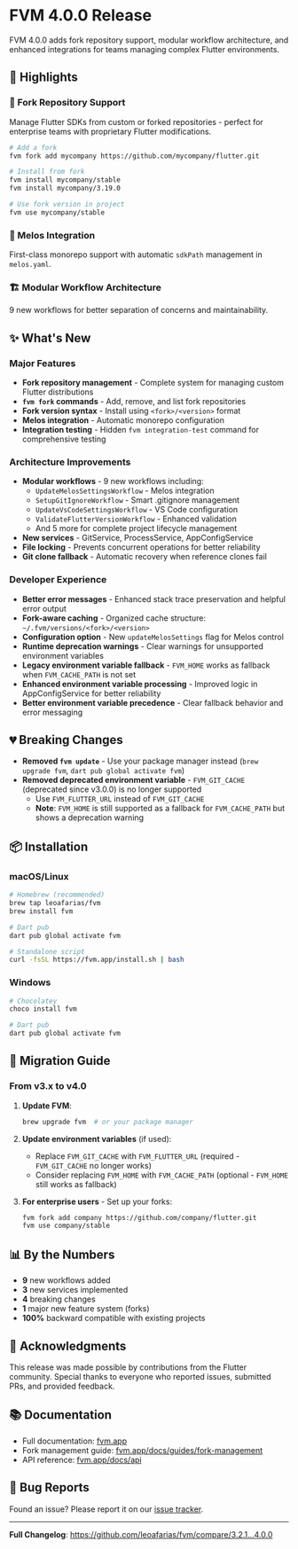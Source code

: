 # FVM 4.0.0 Release

FVM 4.0.0 adds fork repository support, modular workflow architecture, and enhanced integrations for teams managing complex Flutter environments.

## 🎉 Highlights

### 🔀 Fork Repository Support
Manage Flutter SDKs from custom or forked repositories - perfect for enterprise teams with proprietary Flutter modifications.

```bash
# Add a fork
fvm fork add mycompany https://github.com/mycompany/flutter.git

# Install from fork
fvm install mycompany/stable
fvm install mycompany/3.19.0

# Use fork version in project
fvm use mycompany/stable
```

### 🔗 Melos Integration
First-class monorepo support with automatic `sdkPath` management in `melos.yaml`.

### 🏗️ Modular Workflow Architecture
9 new workflows for better separation of concerns and maintainability.

## ✨ What's New

### Major Features
- **Fork repository management** - Complete system for managing custom Flutter distributions
- **`fvm fork` commands** - Add, remove, and list fork repositories
- **Fork version syntax** - Install using `<fork>/<version>` format
- **Melos integration** - Automatic monorepo configuration
- **Integration testing** - Hidden `fvm integration-test` command for comprehensive testing

### Architecture Improvements
- **Modular workflows** - 9 new workflows including:
  - `UpdateMelosSettingsWorkflow` - Melos integration
  - `SetupGitIgnoreWorkflow` - Smart .gitignore management
  - `UpdateVsCodeSettingsWorkflow` - VS Code configuration
  - `ValidateFlutterVersionWorkflow` - Enhanced validation
  - And 5 more for complete project lifecycle management
- **New services** - GitService, ProcessService, AppConfigService
- **File locking** - Prevents concurrent operations for better reliability
- **Git clone fallback** - Automatic recovery when reference clones fail

### Developer Experience
- **Better error messages** - Enhanced stack trace preservation and helpful error output
- **Fork-aware caching** - Organized cache structure: `~/.fvm/versions/<fork>/<version>`
- **Configuration option** - New `updateMelosSettings` flag for Melos control
- **Runtime deprecation warnings** - Clear warnings for unsupported environment variables
- **Legacy environment variable fallback** - `FVM_HOME` works as fallback when `FVM_CACHE_PATH` is not set
- **Enhanced environment variable processing** - Improved logic in AppConfigService for better reliability
- **Better environment variable precedence** - Clear fallback behavior and error messaging

## 💔 Breaking Changes

- **Removed `fvm update`** - Use your package manager instead (`brew upgrade fvm`, `dart pub global activate fvm`)
- **Removed deprecated environment variable** - `FVM_GIT_CACHE` (deprecated since v3.0.0) is no longer supported
  - Use `FVM_FLUTTER_URL` instead of `FVM_GIT_CACHE`
  - **Note**: `FVM_HOME` is still supported as a fallback for `FVM_CACHE_PATH` but shows a deprecation warning

## 📦 Installation

### macOS/Linux
```bash
# Homebrew (recommended)
brew tap leoafarias/fvm
brew install fvm

# Dart pub
dart pub global activate fvm

# Standalone script
curl -fsSL https://fvm.app/install.sh | bash
```

### Windows
```powershell
# Chocolatey
choco install fvm

# Dart pub
dart pub global activate fvm
```

## 🚀 Migration Guide

### From v3.x to v4.0

1. **Update FVM**:
   ```bash
   brew upgrade fvm  # or your package manager
   ```

2. **Update environment variables** (if used):
   - Replace `FVM_GIT_CACHE` with `FVM_FLUTTER_URL` (required - `FVM_GIT_CACHE` no longer works)
   - Consider replacing `FVM_HOME` with `FVM_CACHE_PATH` (optional - `FVM_HOME` still works as fallback)

3. **For enterprise users** - Set up your forks:
   ```bash
   fvm fork add company https://github.com/company/flutter.git
   fvm use company/stable
   ```

## 📊 By the Numbers

- **9** new workflows added
- **3** new services implemented
- **4** breaking changes
- **1** major new feature system (forks)
- **100%** backward compatible with existing projects

## 🙏 Acknowledgments

This release was made possible by contributions from the Flutter community. Special thanks to everyone who reported issues, submitted PRs, and provided feedback.

## 📚 Documentation

- Full documentation: [fvm.app](https://fvm.app)
- Fork management guide: [fvm.app/docs/guides/fork-management](https://fvm.app/docs/guides/fork-management)
- API reference: [fvm.app/docs/api](https://fvm.app/docs/api)

## 🐛 Bug Reports

Found an issue? Please report it on our [issue tracker](https://github.com/leoafarias/fvm/issues).

---

**Full Changelog**: https://github.com/leoafarias/fvm/compare/3.2.1...4.0.0